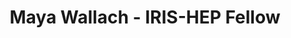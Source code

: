 ---
layout: fellow
pagetype: fellow
shortname: wallachmaya
permalink: /fellows/wallachmaya.html
fellow-name: Maya Wallach
title: Maya Wallach - IRIS-HEP Fellow
active: false
dates:
  start: 2022-05-23
  end: 2022-07-25
photo: /assets/images/team/fellows-2022/Maya-Wallach.jpeg
institution: Michigan State University
e-mail: wallachm@msu.edu
project_title: Machine Learning Methods for Event Classification in The Active-Target
  Time Projection Chamber
project_goal: >
  Work with the ALPhA team on a machine learning algorithm for event classification
  with the Active-Target Time Projection Chamber (AT-TPC) located at the Facility
  for Rare Isotope Beams (FRIB) in East Lansing, Michigan.
mentors:
- Dr. Michelle Kuchera (Davidson College)
proposal: /assets/pdf/fellows-2022/002-proposal-Maya-Safiya-Wallach.pdf
presentations:
- title: Machine Learning Methods for Event Classification in The Active-Target Time
    Projection Chamber
  date: 2022-09-28
  url: https://indico.cern.ch/event/1195272/contributions/5064317/attachments/2518074/4329504/IRIS-HEP%20talk%20Maya%20Wallach.pdf
  meeting: IRIS-HEP Fellows Presentations 2022
  meetingurl: https://indico.cern.ch/event/1195272/
  recordingurl: https://youtu.be/01mHSh-gnXs
  focus-area:
current_status: ''
github-username: wallachmaya
linkedin-profile: https://www.linkedin.com/in/maya-wallach-kenya
focus-area:
challenge-area:
funding-source: nsf
---